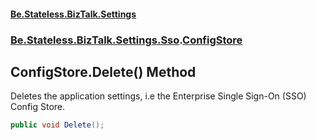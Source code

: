 #### [Be.Stateless.BizTalk.Settings](README.md 'README')
### [Be.Stateless.BizTalk.Settings.Sso](Be.Stateless.BizTalk.Settings.Sso.md 'Be.Stateless.BizTalk.Settings.Sso').[ConfigStore](ConfigStore.md 'Be.Stateless.BizTalk.Settings.Sso.ConfigStore')

## ConfigStore.Delete() Method

Deletes the application settings, i.e the Enterprise Single Sign-On (SSO) Config Store.

```csharp
public void Delete();
```